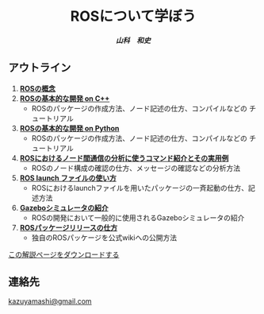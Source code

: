 <center>
	<title>ROSについて学ぼう</title>
	<h1>ROSについて学ぼう</h1>
	<h5>
		山科　和史<br>
	</h5>
</center>

## アウトライン
1. **[ROSの概念](ros_overview.html)**
1. **[ROSの基本的な開発 on C++](ros_study.html)**
	- ROSのパッケージの作成方法、ノード記述の仕方、コンパイルなどの チュートリアル
1. **[ROSの基本的な開発 on Python](ros_study_py.html)**
	- ROSのパッケージの作成方法、ノード記述の仕方、コンパイルなどの チュートリアル
1. **[ROSにおけるノード間通信の分析に使うコマンド紹介とその実用例](ros_measure.html)**
	- ROSのノード構成の確認の仕方、メッセージの確認などの分析方法
1. **[ROS launch ファイルの使い方](ros_launch.html)**
	- ROSにおけるlaunchファイルを用いたパッケージの一斉起動の仕方、記 述方法
1. **[Gazeboシミュレータの紹介](ros_gazebo.html)**
	- ROSの開発において一般的に使用されるGazeboシミュレータの紹介
1. **[ROSパッケージリリースの仕方](ros_packrelease.html)**
	- 独自のROSパッケージを公式wikiへの公開方法

[この解説ページをダウンロードする](ros_lecture.zip)

## 連絡先
kazuyamashi@gmail.com